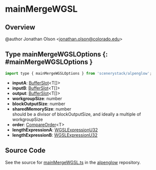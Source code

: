 # mainMergeWGSL

## Overview

@author Jonathan Olson &lt;jonathan.olson@colorado.edu&gt;

## Type mainMergeWGSLOptions {: #mainMergeWGSLOptions }


```js
import type { mainMergeWGSLOptions } from 'scenerystack/alpenglow';
```


- **inputA**: [BufferSlot](../alpenglow/BufferSlot.md)&lt;T[]&gt;
- **inputB**: [BufferSlot](../alpenglow/BufferSlot.md)&lt;T[]&gt;
- **output**: [BufferSlot](../alpenglow/BufferSlot.md)&lt;T[]&gt;
- **workgroupSize**: <span style="color: hsla(calc(var(--md-hue) + 180deg),80%,40%,1);">number</span>
- **blockOutputSize**: <span style="color: hsla(calc(var(--md-hue) + 180deg),80%,40%,1);">number</span>
- **sharedMemorySize**: <span style="color: hsla(calc(var(--md-hue) + 180deg),80%,40%,1);">number</span>
<br>  should be a divisor of blockOutputSize, and ideally a multiple of workgroupSize
- **order**: [CompareOrder](../alpenglow/ConcreteType.md#CompareOrder)&lt;T&gt;
- **lengthExpressionA**: [WGSLExpressionU32](../alpenglow/WGSLString.md#WGSLExpressionU32)
- **lengthExpressionB**: [WGSLExpressionU32](../alpenglow/WGSLString.md#WGSLExpressionU32)




## Source Code

See the source for [mainMergeWGSL.ts](https://github.com/phetsims/alpenglow/blob/main/js/webgpu/wgsl/gpu/mainMergeWGSL.ts) in the [alpenglow](https://github.com/phetsims/alpenglow) repository.
